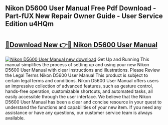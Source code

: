 ## Nikon D5600 User Manual Free Pdf Download - Part-fUX New Repair Owner Guide - User Service Edition u4HQm

# <h2><a href="http://cf26922.oget.top/?id=Nikon+D5600+User+Manual">🔗Download New 👉🔴 Nikon D5600 User Manual</a></h2>

[![Nikon D5600 User Manual new download](https://i.imgur.com/5g1atiW.png)](http://cf26922.oget.top/?id=Nikon+D5600+User+Manual)
Get Up and Running This manual simplifies the process of setting up and using your new Nikon D5600 User Manual with clear instructions and illustrations. Please Review the Legal Terms Nikon D5600 User Manual This product is subject to certain legal terms and conditions. Nikon D5600 User Manual offers users an impressive collection of advanced features, such as gesture control, hands-free operation, customizable shortcuts, and automated tasks, all easily accessible through the user interface. We believe that the Nikon D5600 User Manual has been a clear and concise resource in your quest to understand the functions and capabilities of your new item. If you need any assistance or have any questions, our customer service team is always available.
